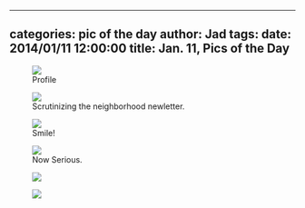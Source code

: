 
---
categories: pic of the day
author: Jad
tags: 
date: 2014/01/11 12:00:00
title: Jan. 11, Pics of the Day 
---

<figure>
<img src="/img/2014/01/11/img_9787_medium.jpg" />
<figcaption>Profile</figcaption>
</figure>


<figure>
<img src="/img/2014/01/11/img_9818_medium.jpg" />
<figcaption>Scrutinizing the neighborhood newletter.</figcaption>
</figure>


<figure>
<img src="/img/2014/01/11/img_9872_large.jpg" />
<figcaption>Smile!</figcaption>
</figure>


<figure>
<img src="/img/2014/01/11/img_9871_large.jpg" />
<figcaption>Now Serious.</figcaption>
</figure>

<figure>
<img src="/img/2014/01/11/img_9872_medium.jpg" />
<figcaption></figcaption>
</figure>

<figure>
<img src="/img/2014/01/11/img_9871_medium.jpg" />
<figcaption></figcaption>
</figure>
